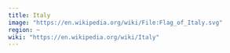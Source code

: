 ```yaml
---
title: Italy
image: "https://en.wikipedia.org/wiki/File:Flag_of_Italy.svg"
region: ~
wiki: "https://en.wikipedia.org/wiki/Italy"
---
```

